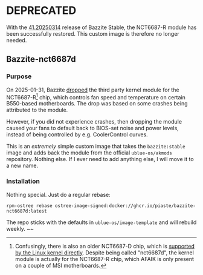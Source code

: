 # DEPRECATED

With the [41.20250314](https://github.com/ublue-os/bazzite/releases/tag/41.20250314) release of Bazzite Stable, the NCT6687-R module has been successfully restored. This custom image is therefore no longer needed.


## Bazzite-nct6687d

### Purpose

On 2025-01-31, Bazzite [dropped](https://github.com/ublue-os/bazzite/commit/dfe2c4cc12f9263ba5a8ee0fe123f2ba1af82e59#diff-5fcdf9b4580789697d834d1456a22bcfaa236d668fc180cad4775afc36ed5914) the third party kernel module for the NCT6687-R[^1] chip, which controls fan speed and temperature on certain B550-based motherboards. The drop was based on some crashes being attributed to the module.

However, if you did not experience crashes, then dropping the module caused your fans to default back to BIOS-set noise and power levels, instead of being controlled by e.g. CoolerControl curves.

This is an *extremely* simple custom image that takes the `bazzite:stable` image and adds back the module from the official `ublue-os/akmods` repository. Nothing else. If I ever need to add anything else, I will move it to a new name.

[^1]: Confusingly, there is also an older NCT6687-D chip, which is [supported by the Linux kernel directly](https://www.spinics.net/lists/linux-hwmon/msg10143.html). Despite being called "nct6687d", the kernel module is actually for the NCT6687-R chip, which AFAIK is only present on a couple of MSI motherboards.

### Installation

Nothing special. Just do a regular rebase:

```rpm-ostree rebase ostree-image-signed:docker://ghcr.io/piaste/bazzite-nct6687d:latest```

The repo sticks with the defaults in `ublue-os/image-template` and will rebuild weekly.
~~
